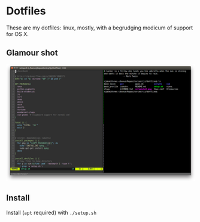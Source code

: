 # Dotfiles

These are my dotfiles: linux, mostly, with a begrudging modicum of support for
OS X.

## Glamour shot

[![Screenshot](screenshot.png)](https://raw.githubusercontent.com/rjz/dotfiles/master/screenshot.png)

## Install

Install (`apt` required) with `./setup.sh`
